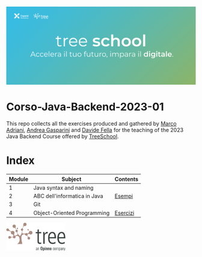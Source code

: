 ![TreeSchool](assets/treeschool_header.png)

# Corso-Java-Backend-2023-01

This repo collects all the exercises produced and gathered by [Marco Adriani](https://github.com/MrSosu), [Andrea Gasparini](https://github.com/andrea-gasparini) and [Davide Fella](https://github.com/davidefella) for the teaching of the 2023 Java Backend Course offered by [TreeSchool](https://tree.it/school/).

# Index

| Module | Subject                      | Contents                        |
|--------|------------------------------|---------------------------------|
| 1      | Java syntax and naming       |                                 |
| 2      | ABC dell'informatica in Java | [Esempi](module_02/src/esempi/) |
| 3      | Git                          |                                 |
| 4      | Object-Oriented Programming  | [Esercizi](module_04/src/)                                          |
<!--
| 5      | Ereditarietà Base            | [Esercizi](module_05/src)                                          |
| 6      | Ereditarietà Avanzata        | [Esercizi](module_06/src)                                          |
| 7      | Generics & Collections       | [Esercizi](module_07/src)                                          |
| 8      | Eccezioni e annotazioni      | [Esercizi](module_08/src)                                          |
| 9      | Packages                     | [Esercizi](module_09/src)                                          |
| 10     | Design Patterns              | [Esempi](module_10/src/Esempi)                                     |
| 12     | Java Stream                  | [Esercizi](module_12/src)                                          |
| 16     | Database                     | [Esercizo AndiamoATeatro](module_16/AndiamoATeatro.pdf), [Esempi](module_16/src/main/java) |
| 13     | API                          | [Esercizi](module_13/src) |
| 14     | Spring                       | [Esercizi](module_14/src) |
| 15     | Design Patterns              | [Esercizi](module_15/src) |
| 18     | Test                         | [Esercizi](module_18/src) |
-->

<img src="assets/treelogo.png" height="75">
